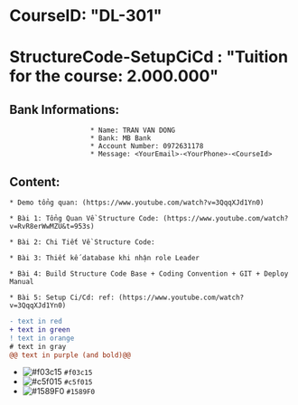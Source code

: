 # CourseID: "DL-301" 
# StructureCode-SetupCiCd : "Tuition for the course: 2.000.000"
  ## Bank Informations:  
                        * Name: TRAN VAN DONG 
                        * Bank: MB Bank
                        * Account Number: 0972631178
                        * Message: <YourEmail>-<YourPhone>-<CourseId>
  ## Content:
  
    * Demo tổng quan: (https://www.youtube.com/watch?v=3QqqXJd1Yn0)
    
    * Bài 1: Tổng Quan Về Structure Code: (https://www.youtube.com/watch?v=RvR8erWwMZU&t=953s)
    
    * Bài 2: Chi Tiết Về Structure Code: 
    
    * Bài 3: Thiết kế database khi nhận role Leader
    
    * Bài 4: Build Structure Code Base + Coding Convention + GIT + Deploy Manual
    
    * Bài 5: Setup Ci/Cd: ref: (https://www.youtube.com/watch?v=3QqqXJd1Yn0)

```diff
- text in red
+ text in green
! text in orange
# text in gray
@@ text in purple (and bold)@@
```
- ![#f03c15](https://placehold.co/15x15/f03c15/f03c15.png) `#f03c15`
- ![#c5f015](https://placehold.co/15x15/c5f015/c5f015.png) `#c5f015`
- ![#1589F0](https://placehold.co/15x15/1589F0/1589F0.png) `#1589F0`
